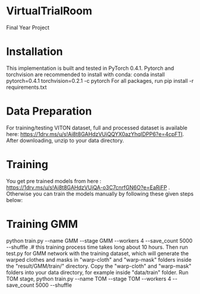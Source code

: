 # VirtualTrialRoom
Final Year Project

# Installation
This implementation is built and tested in PyTorch 0.4.1. Pytorch and torchvision are recommended to install with conda: conda install pytorch=0.4.1 torchvision=0.2.1 -c pytorch
For all packages, run pip install -r requirements.txt

# Data Preparation
For training/testing VITON dataset, full and processed dataset is available here: https://1drv.ms/u/s!Ai8t8GAHdzVUiQQYX0azYhqIDPP6?e=4cpFTI. After downloading, unzip to your data directory.

# Training
You get pre trained models from here : https://1drv.ms/u/s!Ai8t8GAHdzVUiQA-o3C7cnrfGN6O?e=EaRiFP .
Otherwise you can train the models manually by following these given steps below:

# Training GMM
python train.py --name GMM --stage GMM --workers 4 --save_count 5000 --shuffle .# this training process time takes long about 10 hours.
Then run test.py for GMM network with the training dataset, which will generate the warped clothes and masks in "warp-cloth" and "warp-mask" folders inside the "result/GMM/train/" directory. Copy the "warp-cloth" and "warp-mask" folders into your data directory, for example inside "data/train" folder.
Run TOM stage, python train.py --name TOM --stage TOM --workers 4 --save_count 5000 --shuffle
